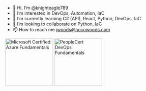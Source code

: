 - 👋 Hi, I’m @knighteagle789
- 👀 I’m interested in DevOps, Automation, IaC
- 🌱 I’m currently learning C# (API), React, Python, DevOps, IaC
- 💞️ I’m looking to collaborate on Python, IaC
- 📫 How to reach me jwoods@nocowoods.com

<a href="https://learn.microsoft.com/api/credentials/share/en-us/JeremyWoods-3508/956872D2278CB6B9?sharingId=A2049D8E72921D58" title="Microsoft Certified: Azure Fundamentals" target="_blank"><image src="https://learn.microsoft.com/media/learn/certification/badges/microsoft-certified-fundamentals-badge.svg?branch=main" alt="Microsoft Certified: Azure Fundamentals" style="width: 150px; height: auto;" /></a>
<a href="https://badges.peoplecert.org/Badge/en/647BA9EF-21E6-4897-900D-1831000DA5D0" title="PeopleCert DevOps Fundamentals" target="_blank"><img src="https://badges.peoplecert.org/Badges/Template/en/180/5f1b3332-f312-473d-9cc2-627b1eb3cbd0" alt="PeopleCert DevOps Fundamentals" style="width: 150px; height: auto;" /></a>

<!---
knighteagle789/knighteagle789 is a ✨ special ✨ repository because its `README.md` (this file) appears on your GitHub profile.
You can click the Preview link to take a look at your changes.
--->

